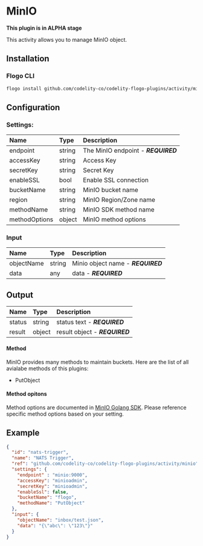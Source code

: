 <!--
title: MinIO
weight: 4705
-->
# MinIO

**This plugin is in ALPHA stage**

This activity allows you to manage MinIO object.

## Installation

### Flogo CLI
```bash
flogo install github.com/codelity-co/codelity-flogo-plugins/activity/minio
```

## Configuration

### Settings:
  | Name                | Type   | Description
  | :---                | :---   | :---
  | endpoint            | string | The MinIO endpoint - ***REQUIRED***
  | accessKey           | string | Access Key
  | secretKey           | string | Secret Key
  | enableSSL           | bool   | Enable SSL connection
  | bucketName          | string | MinIO bucket name
  | region              | string | MinIO Region/Zone name
  | methodName          | string | MinIO SDK method name
  | methodOptions       | object | MinIO method options

### Input
  | Name                | Type   | Description
  | :---                | :---   | :---
  | objectName          | string | Minio object name - ***REQUIRED***
  | data                | any    | data - ***REQUIRED***

## Output
  | Name                | Type   | Description
  | :---                | :---   | :---
  | status              | string | status text - ***REQUIRED***
  | result              | object | result object - ***REQUIRED***

#### Method

MinIO provides many methods to maintain buckets. Here are the list of all avialabe methods of this plugins:

* PutObject

#### Method opitons

Method options are documented in [MinIO Golang SDK](https://docs.min.io/docs/golang-client-api-reference#).  Please reference specific method options based on your setting.

## Example

```json
{
  "id": "nats-trigger",
  "name": "NATS Trigger",
  "ref": "github.com/codelity-co/codelity-flogo-plugins/activity/minio",
  "settings": {
    "endpoint" : "minio:9000",
    "accessKey": "minioadmin",
    "secretKey": "minioadmin",
    "enableSsl": false,
    "bucketName": "flogo",
    "methodName": "PutObject"
  },
  "input": {
    "objectName": "inbox/test.json",
    "data": "{\"abc\": \"123\"}"
  }
}
```